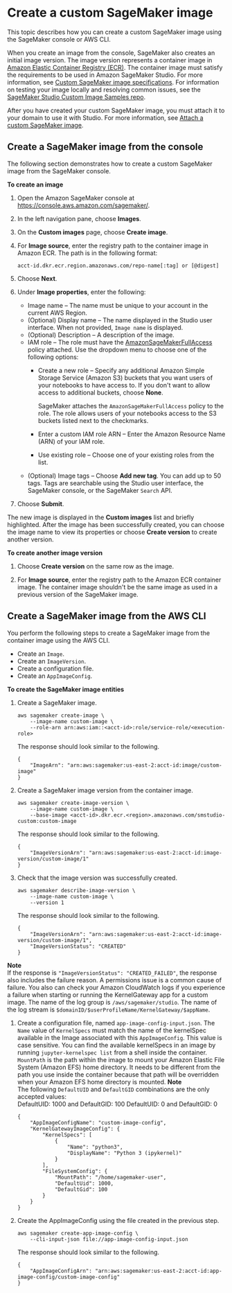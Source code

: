 # Create a custom SageMaker image<a name="studio-byoi-create"></a>

This topic describes how you can create a custom SageMaker image using the SageMaker console or AWS CLI\.

When you create an image from the console, SageMaker also creates an initial image version\. The image version represents a container image in [Amazon Elastic Container Registry \(ECR\)](https://console.aws.amazon.com/ecr/)\. The container image must satisfy the requirements to be used in Amazon SageMaker Studio\. For more information, see [Custom SageMaker image specifications](studio-byoi-specs.md)\. For information on testing your image locally and resolving common issues, see the [SageMaker Studio Custom Image Samples repo](https://github.com/aws-samples/sagemaker-studio-custom-image-samples/blob/main/DEVELOPMENT.md)\.

After you have created your custom SageMaker image, you must attach it to your domain to use it with Studio\. For more information, see [Attach a custom SageMaker image](studio-byoi-attach.md)\.

## Create a SageMaker image from the console<a name="studio-byoi-create-console"></a>

The following section demonstrates how to create a custom SageMaker image from the SageMaker console\.

**To create an image**

1. Open the Amazon SageMaker console at [https://console\.aws\.amazon\.com/sagemaker/](https://console.aws.amazon.com/sagemaker/)\.

1. In the left navigation pane, choose **Images**\.

1. On the **Custom images** page, choose **Create image**\.

1. For **Image source**, enter the registry path to the container image in Amazon ECR\. The path is in the following format:

   ` acct-id.dkr.ecr.region.amazonaws.com/repo-name[:tag] or [@digest] `

1. Choose **Next**\.

1. Under **Image properties**, enter the following:
   + Image name – The name must be unique to your account in the current AWS Region\.
   + \(Optional\) Display name – The name displayed in the Studio user interface\. When not provided, `Image name` is displayed\.
   + \(Optional\) Description – A description of the image\.
   + IAM role – The role must have the [AmazonSageMakerFullAccess](https://console.aws.amazon.com/iam/home?#/policies/arn:aws:iam::aws:policy/AmazonSageMakerFullAccess) policy attached\. Use the dropdown menu to choose one of the following options:
     + Create a new role – Specify any additional Amazon Simple Storage Service \(Amazon S3\) buckets that you want users of your notebooks to have access to\. If you don't want to allow access to additional buckets, choose **None**\.

       SageMaker attaches the `AmazonSageMakerFullAccess` policy to the role\. The role allows users of your notebooks access to the S3 buckets listed next to the checkmarks\.
     + Enter a custom IAM role ARN – Enter the Amazon Resource Name \(ARN\) of your IAM role\.
     + Use existing role – Choose one of your existing roles from the list\.
   + \(Optional\) Image tags – Choose **Add new tag**\. You can add up to 50 tags\. Tags are searchable using the Studio user interface, the SageMaker console, or the SageMaker `Search` API\.

1. Choose **Submit**\.

The new image is displayed in the **Custom images** list and briefly highlighted\. After the image has been successfully created, you can choose the image name to view its properties or choose **Create version** to create another version\.

**To create another image version**

1. Choose **Create version** on the same row as the image\.

1. For **Image source**, enter the registry path to the Amazon ECR container image\. The container image shouldn't be the same image as used in a previous version of the SageMaker image\.

## Create a SageMaker image from the AWS CLI<a name="studio-byoi-sdk-create-image"></a>

You perform the following steps to create a SageMaker image from the container image using the AWS CLI\.
+ Create an `Image`\.
+ Create an `ImageVersion`\.
+ Create a configuration file\.
+ Create an `AppImageConfig`\.

**To create the SageMaker image entities**

1. Create a SageMaker image\.

   ```
   aws sagemaker create-image \
       --image-name custom-image \
       --role-arn arn:aws:iam::<acct-id>:role/service-role/<execution-role>
   ```

   The response should look similar to the following\.

   ```
   {
       "ImageArn": "arn:aws:sagemaker:us-east-2:acct-id:image/custom-image"
   }
   ```

1. Create a SageMaker image version from the container image\.

   ```
   aws sagemaker create-image-version \
       --image-name custom-image \
       --base-image <acct-id>.dkr.ecr.<region>.amazonaws.com/smstudio-custom:custom-image
   ```

   The response should look similar to the following\.

   ```
   {
       "ImageVersionArn": "arn:aws:sagemaker:us-east-2:acct-id:image-version/custom-image/1"
   }
   ```

1. Check that the image version was successfully created\.

   ```
   aws sagemaker describe-image-version \
       --image-name custom-image \
       --version 1
   ```

   The response should look similar to the following\.

   ```
   {
       "ImageVersionArn": "arn:aws:sagemaker:us-east-2:acct-id:image-version/custom-image/1",
       "ImageVersionStatus": "CREATED"
   }
   ```
**Note**  
If the response is `"ImageVersionStatus": "CREATED_FAILED"`, the response also includes the failure reason\. A permissions issue is a common cause of failure\. You also can check your Amazon CloudWatch logs if you experience a failure when starting or running the KernelGateway app for a custom image\. The name of the log group is `/aws/sagemaker/studio`\. The name of the log stream is `$domainID/$userProfileName/KernelGateway/$appName`\.

1. Create a configuration file, named `app-image-config-input.json`\. The `Name` value of `KernelSpecs` must match the name of the kernelSpec available in the Image associated with this `AppImageConfig`\. This value is case sensitive\. You can find the available kernelSpecs in an image by running `jupyter-kernelspec list` from a shell inside the container\. `MountPath` is the path within the image to mount your Amazon Elastic File System \(Amazon EFS\) home directory\. It needs to be different from the path you use inside the container because that path will be overridden when your Amazon EFS home directory is mounted\.
**Note**  
The following `DefaultUID` and `DefaultGID` combinations are the only accepted values:   
 DefaultUID: 1000 and DefaultGID: 100 
 DefaultUID: 0 and DefaultGID: 0 

   ```
   {
       "AppImageConfigName": "custom-image-config",
       "KernelGatewayImageConfig": {
           "KernelSpecs": [
               {
                   "Name": "python3",
                   "DisplayName": "Python 3 (ipykernel)"
               }
           ],
           "FileSystemConfig": {
               "MountPath": "/home/sagemaker-user",
               "DefaultUid": 1000,
               "DefaultGid": 100
           }
       }
   }
   ```

1. Create the AppImageConfig using the file created in the previous step\.

   ```
   aws sagemaker create-app-image-config \
       --cli-input-json file://app-image-config-input.json
   ```

   The response should look similar to the following\.

   ```
   {
       "AppImageConfigArn": "arn:aws:sagemaker:us-east-2:acct-id:app-image-config/custom-image-config"
   }
   ```